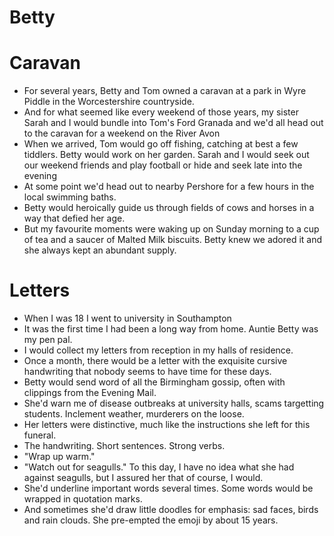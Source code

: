 # Betty

# Caravan

- For several years, Betty and Tom owned a caravan at a park in Wyre Piddle in the Worcestershire countryside.
- And for what seemed like every weekend of those years, my sister Sarah and I would bundle into Tom's Ford Granada and we'd all head out to the caravan for a weekend on the River Avon
- When we arrived, Tom would go off fishing, catching at best a few tiddlers. Betty would work on her garden. Sarah and I would seek out our weekend friends and play football or hide and seek late into the evening
- At some point we'd head out to nearby Pershore for a few hours in the local swimming baths.
- Betty would heroically guide us through fields of cows and horses in a way that defied her age.
- But my favourite moments were waking up on Sunday morning to a cup of tea and a saucer of Malted Milk biscuits. Betty knew we adored it and she always kept an abundant supply.

# Letters

- When I was 18 I went to university in Southampton
- It was the first time I had been a long way from home. Auntie Betty was my pen pal.
- I would collect my letters from reception in my halls of residence. 
- Once a month, there would be a letter with the exquisite cursive handwriting that nobody seems to have time for these days.
- Betty would send word of all the Birmingham gossip, often with clippings from the Evening Mail.
- She'd warn me of disease outbreaks at university halls, scams targetting students. Inclement weather, murderers on the loose.
- Her letters were distinctive, much like the instructions she left for this funeral. 
- The handwriting. Short sentences. Strong verbs. 
- "Wrap up warm."
- "Watch out for seagulls." To this day, I have no idea what she had against seagulls, but I assured her that of course, I would.
- She'd underline important words several times. Some words would be wrapped in quotation marks. 
- And sometimes she'd draw little doodles for emphasis: sad faces, birds and rain clouds. She pre-empted the emoji by about 15 years.